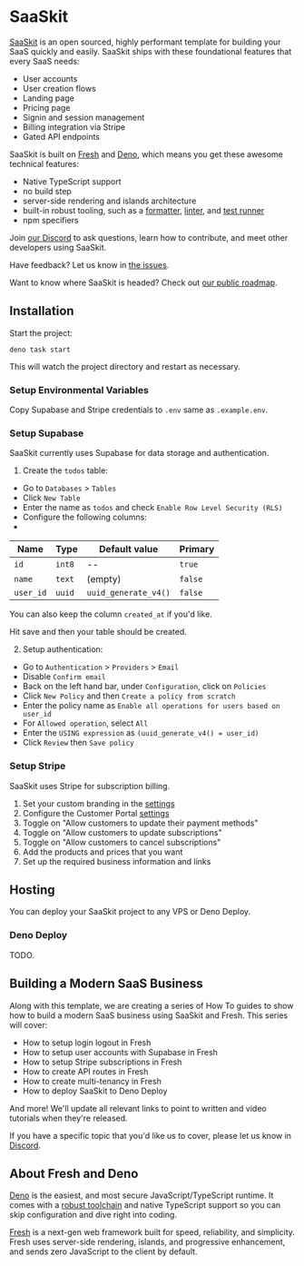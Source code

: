# SaaSkit

[SaaSkit](https://deno.com/saaskit) is an open sourced, highly performant
template for building your SaaS quickly and easily. SaaSkit ships with these
foundational features that every SaaS needs:

- User accounts
- User creation flows
- Landing page
- Pricing page
- Signin and session management
- Billing integration via Stripe
- Gated API endpoints

SaaSkit is built on [Fresh](https://fresh.deno.dev) and
[Deno](https://deno.land), which means you get these awesome technical features:

- Native TypeScript support
- no build step
- server-side rendering and islands architecture
- built-in robust tooling, such as a
  [formatter](https://deno.land/manual/tools/formatter),
  [linter](https://deno.land/manual/tools/linter), and
  [test runner](https://deno.land/manual/basics/testing)
- npm specifiers

Join [our Discord](https://discord.gg/deno) to ask questions, learn how to
contribute, and meet other developers using SaaSkit.

Have feedback? Let us know in
[the issues](https://github.com/denoland/saaskit/issues).

Want to know where SaaSkit is headed? Check out [our public roadmap]().

## Installation

Start the project:

```
deno task start
```

This will watch the project directory and restart as necessary.

### Setup Environmental Variables

Copy Supabase and Stripe credentials to `.env` same as `.example.env`.

### Setup Supabase

SaaSkit currently uses Supabase for data storage and authentication.

1. Create the `todos` table:

- Go to `Databases` > `Tables`
- Click `New Table`
- Enter the name as `todos` and check `Enable Row Level Security (RLS)`
- Configure the following columns:
- 
| Name      | Type   | Default value              | Primary |
| --------- | ------ | -------------------------- | ------- |
| `id`      | `int8` | --                         | `true`  |
| `name`    | `text` | (empty)                    | `false` |
| `user_id` | `uuid` | `uuid_generate_v4()`       | `false` |

You can also keep the column `created_at` if you'd like.

Hit save and then your table should be created.

2. Setup authentication:

- Go to `Authentication` > `Providers` > `Email`
- Disable `Confirm email`
- Back on the left hand bar, under `Configuration`, click on `Policies`
- Click `New Policy` and then `Create a policy from scratch`
- Enter the policy name as `Enable all operations for users based on user_id`
- For `Allowed operation`, select `All`
- Enter the `USING expression` as `(uuid_generate_v4() = user_id)`
- Click `Review` then `Save policy`

### Setup Stripe

SaaSkit uses Stripe for subscription billing.

1. Set your custom branding in the
   [settings](https://dashboard.stripe.com/settings/branding)
2. Configure the Customer Portal
   [settings](https://dashboard.stripe.com/test/settings/billing/portal)
3. Toggle on "Allow customers to update their payment methods"
4. Toggle on "Allow customers to update subscriptions"
5. Toggle on "Allow customers to cancel subscriptions"
6. Add the products and prices that you want
7. Set up the required business information and links

## Hosting

You can deploy your SaaSkit project to any VPS or Deno Deploy.

### Deno Deploy

TODO.

## Building a Modern SaaS Business

Along with this template, we are creating a series of How To guides to show how
to build a modern SaaS business using SaaSkit and Fresh. This series will cover:

- How to setup login logout in Fresh
- How to setup user accounts with Supabase in Fresh
- How to setup Stripe subscriptions in Fresh
- How to create API routes in Fresh
- How to create multi-tenancy in Fresh
- How to deploy SaaSkit to Deno Deploy

And more! We'll update all relevant links to point to written and video
tutorials when they're released.

If you have a specific topic that you'd like us to cover, please let us know in
[Discord](https://discord.gg/deno).

## About Fresh and Deno

[Deno](https://deno.land) is the easiest, and most secure JavaScript/TypeScript
runtime. It comes with a [robust toolchain](https://deno.land/manual/tools) and
native TypeScript support so you can skip configuration and dive right into
coding.

[Fresh](https://fresh.deno.dev) is a next-gen web framework built for speed,
reliability, and simplicity. Fresh uses server-side rendering, islands, and
progressive enhancement, and sends zero JavaScript to the client by default.
